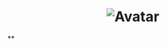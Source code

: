 
<!--

### Hi there 👋

**jiredo/jiredo** is a ✨ _special_ ✨ repository because its `README.md` (this file) appears on your GitHub profile.

Here are some ideas to get you started:

- 🔭 I’m currently working on a Medical Regulations within a spin-off company on Colorectal Endoscopes
- 🌱 I’m currently learning and finding my way back into the Robotics in industry route as oppose to my PhD.
- 👯 I’m looking to collaborate on 

- 💬 Ask me about ...
- 📫 How to reach me: ...

- ⚡ Fun fact: ...


**-->

<h1 align="Center">
<img src="https://www.stormlabuk.com/wp-content/uploads/2021/05/Jun.jpg" style="width:100px height:"100px" alt="Avatar" />
<br />
</h1>



<!-- Display Picture -->**
